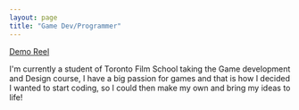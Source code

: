 ```yaml
---
layout: page
title: "Game Dev/Programmer"
---
```

[Demo Reel]("[https://www.youtube.com/embed/X4cXdLfqp58?si=6DPTiv6j9VfaOHAn](https://www.youtube.com/watch?v=X4cXdLfqp58)")


I'm currently a student of Toronto Film School taking the Game development and Design course, 
I have a big passion for games and that is how I decided I wanted to start coding, so I could then make my own and bring my ideas to life!
